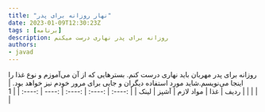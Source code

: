 ```yaml
---
title: "نهار روزانه برای پدر"
date: 2023-01-09T12:30:23Z
tags : [برنامه]
description: روزانه برای پدر نهاری درست میکنم
authors:
- javad
---
```


روزانه برای پدر مهربان باید نهاری درست کنم. بسترهایی که از آن می‌آموزم و نوع غذا را اینجا می‌نویسم.شاید مورد استفاده دیگران و جایی برای مرور خودم نیز خواهد بود.
| ردیف | غذا | مواد لازم | آشپز | لینک |
| :----: |  :----: |  :----: | :---- |  :----: |
| 1 |   |   |  |  |
